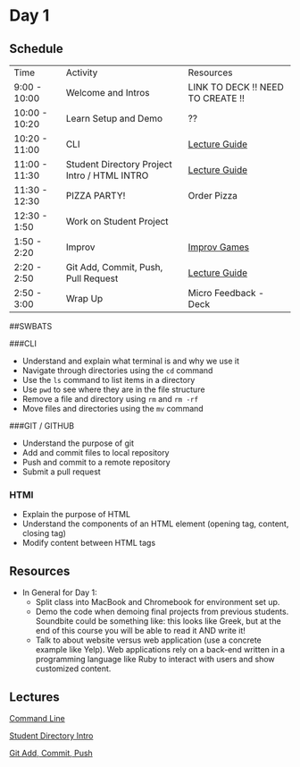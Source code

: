 # Day 1

## Schedule

<table>
    <tr>
        <td>Time</td>
        <td>Activity</td>
        <td>Resources</td>
    </tr>
    <tr>
        <td>9:00 - 10:00</td>
        <td> Welcome and Intros</td>
        <td> LINK TO DECK  !! NEED TO CREATE !!</td>
    </tr>
    <tr>
        <td>10:00 - 10:20</td>
        <td> Learn Setup and Demo</td>
        <td> ??</td>
    </tr>
    <tr>
        <td>10:20 - 11:00</td>
        <td> CLI </td>
        <td> <a href="lectures/cli">Lecture Guide</a></td>
    </tr>
    <tr>
        <td>11:00 - 11:30</td>
        <td> Student Directory Project Intro / HTML INTRO </td>
        <td><a href="lectures/student-directory-project">Lecture Guide</a></td>
    </tr>
    <tr>
        <td>11:30 - 12:30</td>
        <td> PIZZA PARTY! </td>
        <td> Order Pizza </td>
    </tr>
    <tr>
        <td>12:30 - 1:50</td>
        <td> Work on Student Project </td>
        <td> </td>
    </tr>
    <tr>
        <td>1:50 - 2:20</td>
        <td> Improv </td>
        <td> <a href="https://github.com/learn-co-curriculum/tf-improv-games">Improv Games</a></td>
    </tr>
    <tr>
        <td>2:20 - 2:50</td>
        <td> Git Add, Commit, Push, Pull Request</td>
        <td><a href="lectures/git-basics">Lecture Guide</a></td>
    </tr>
    <tr>
        <td>2:50 - 3:00</td>
        <td> Wrap Up</td>
        <td> Micro Feedback - Deck</td>
    </tr>

</table>

##SWBATS

###CLI
+ Understand and explain what terminal is and why we use it
+ Navigate through directories using the `cd` command
+ Use the `ls` command to list items in a directory
+ Use `pwd` to see where they are in the file structure
+ Remove a file and directory using `rm` and `rm -rf`
+ Move files and directories using the `mv` command

###GIT / GITHUB
+ Understand the purpose of git
+ Add and commit files to local repository
+ Push and commit to a remote repository
+ Submit a pull request

### HTMl
+ Explain the purpose of HTML
+ Understand the components of an HTML element (opening tag, content, closing tag)
+ Modify content between HTML tags


## Resources

+ In General for Day 1:
  + Split class into MacBook and Chromebook for environment set up.
  + Demo the code when demoing final projects from previous students. Soundbite could be something like: this looks like Greek, but at the end of this course you will be able to read it AND write it!
  + Talk to about website versus web application (use a concrete example like Yelp). Web applications rely on a back-end written in a programming language like Ruby to interact with users and show customized content. 

## Lectures

[Command Line](https://github.com/learn-co-curriculum/hs-ruby1-teachers-guide-command-line)

[Student Directory Intro](https://github.com/learn-co-curriculum/hs-intro-web-design-teachers-guide-html)

[Git Add, Commit, Push](https://github.com/learn-co-curriculum/hs-intro-web-design-teachers-guide-git-2)
